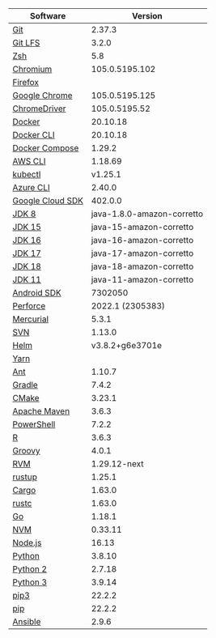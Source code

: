 [//]: # (title: Preinstalled Software on TeamCity Cloud Ubuntu Agents)
[//]: # (auxiliary-id: Preinstalled Software on TeamCity Cloud Ubuntu Agents)

<chunk id="ubuntu-jb-agents">

|Software|Version|
|---|---|
|[Git](https://git-scm.com/)|2.37.3|
|[Git LFS](https://git-lfs.github.com/)|3.2.0|
|[Zsh](https://www.zsh.org/)|5.8|
|[Chromium](https://www.chromium.org/)|105.0.5195.102|
|[Firefox](https://www.mozilla.org/en-US/firefox/)||
|[Google Chrome](https://www.google.com/chrome/)|105.0.5195.125|
|[ChromeDriver](https://chromedriver.chromium.org/)|105.0.5195.52|
|[Docker](https://www.docker.com/)|20.10.18|
|[Docker CLI](https://docs.docker.com/engine/reference/commandline/cli/)|20.10.18|
|[Docker Compose](https://docs.docker.com/compose/)|1.29.2|
|[AWS CLI](https://aws.amazon.com/cli/)|1.18.69|
|[kubectl](https://kubernetes.io/docs/tasks/tools/#kubectl)|v1.25.1|
|[Azure CLI](https://docs.microsoft.com/en-us/cli/azure/)|2.40.0|
|[Google Cloud SDK](https://cloud.google.com/sdk)|402.0.0|
|[JDK 8](https://docs.aws.amazon.com/corretto/latest/corretto-8-ug/downloads-list.html)|java-1.8.0-amazon-corretto|
|[JDK 15](https://docs.aws.amazon.com/corretto/latest/corretto-15-ug/downloads-list.html)|java-15-amazon-corretto|
|[JDK 16](https://docs.aws.amazon.com/corretto/latest/corretto-16-ug/downloads-list.html)|java-16-amazon-corretto|
|[JDK 17](https://docs.aws.amazon.com/corretto/latest/corretto-17-ug/downloads-list.html)|java-17-amazon-corretto|
|[JDK 18](https://docs.aws.amazon.com/corretto/latest/corretto-18-ug/downloads-list.html)|java-18-amazon-corretto|
|[JDK 11](https://docs.aws.amazon.com/corretto/latest/corretto-11-ug/downloads-list.html)|java-11-amazon-corretto|
|[Android SDK](https://developer.android.com/studio/command-line)|7302050|
|[Perforce](https://www.perforce.com/)|2022.1 (2305383)|
|[Mercurial](https://www.mercurial-scm.org/)|5.3.1|
|[SVN](https://subversion.apache.org/)|1.13.0|
|[Helm](https://helm.sh/)|v3.8.2+g6e3701e|
|[Yarn](https://yarnpkg.com/)||
|[Ant](https://ant.apache.org/)|1.10.7|
|[Gradle](https://gradle.org/)|7.4.2|
|[CMake](https://cmake.org/)|3.23.1|
|[Apache Maven](https://maven.apache.org/)|3.6.3|
|[PowerShell](https://docs.microsoft.com/en-us/powershell/)|7.2.2|
|[R](https://www.r-project.org/)|3.6.3|
|[Groovy](https://groovy-lang.org/)|4.0.1|
|[RVM](https://rvm.io/)|1.29.12-next|
|[rustup](https://rustup.rs/)|1.25.1|
|[Cargo](https://doc.rust-lang.org/cargo/)|1.63.0|
|[rustc](https://doc.rust-lang.org/rustc/what-is-rustc.html)|1.63.0|
|[Go](https://golang.org/)|1.18.1|
|[NVM](https://github.com/nvm-sh/nvm)|0.33.11|
|[Node.js](https://nodejs.org/en/)|16.13|
|[Python](https://www.python.org/)|3.8.10|
|[Python 2](https://www.python.org/downloads/)|2.7.18|
|[Python 3](https://www.python.org/downloads/)|3.9.14|
|[pip3](https://pip.pypa.io/en/stable/)|22.2.2|
|[pip](https://pip.pypa.io/en/stable/)|22.2.2|
|[Ansible](https://www.ansible.com/)|2.9.6|

</chunk> 
